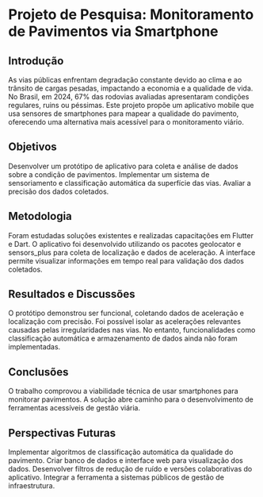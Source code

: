 # Projeto de Pesquisa: Monitoramento de Pavimentos via Smartphone
## Introdução

As vias públicas enfrentam degradação constante devido ao clima e ao trânsito de cargas pesadas, impactando a economia e a qualidade de vida. No Brasil, em 2024, 67% das rodovias avaliadas apresentaram condições regulares, ruins ou péssimas. Este projeto propõe um aplicativo mobile que usa sensores de smartphones para mapear a qualidade do pavimento, oferecendo uma alternativa mais acessível para o monitoramento viário.

## Objetivos

Desenvolver um protótipo de aplicativo para coleta e análise de dados sobre a condição de pavimentos.
Implementar um sistema de sensoriamento e classificação automática da superfície das vias.
Avaliar a precisão dos dados coletados.

## Metodologia

Foram estudadas soluções existentes e realizadas capacitações em Flutter e Dart. O aplicativo foi desenvolvido utilizando os pacotes geolocator e sensors_plus para coleta de localização e dados de aceleração. A interface permite visualizar informações em tempo real para validação dos dados coletados.

## Resultados e Discussões

O protótipo demonstrou ser funcional, coletando dados de aceleração e localização com precisão. Foi possível isolar as acelerações relevantes causadas pelas irregularidades nas vias. No entanto, funcionalidades como classificação automática e armazenamento de dados ainda não foram implementadas.

## Conclusões

O trabalho comprovou a viabilidade técnica de usar smartphones para monitorar pavimentos. A solução abre caminho para o desenvolvimento de ferramentas acessíveis de gestão viária.

## Perspectivas Futuras

Implementar algoritmos de classificação automática da qualidade do pavimento.
Criar banco de dados e interface web para visualização dos dados.
Desenvolver filtros de redução de ruído e versões colaborativas do aplicativo.
Integrar a ferramenta a sistemas públicos de gestão de infraestrutura.
